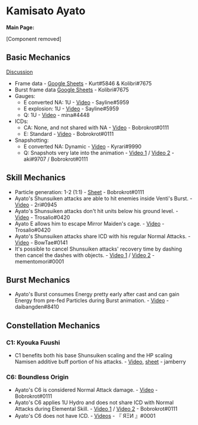 # Kamisato Ayato

**Main Page:**

[Component removed]

## Basic Mechanics

[Discussion](https://tickets.deeznuts.moe/ticket-archive/attachments_945097851195777054_967855065442439219_transcript-ayato-basic-mechanics.html)

* Frame data - [Google Sheets](https://docs.google.com/spreadsheets/d/1VL6nQvehIj8wTFC6ACC88p3i8lGUZnZV8Lx0G1dZp88/edit?usp=sharing) - Kurt\#5846 & Kolibri\#7675
* Burst frame data [Google Sheets](https://docs.google.com/spreadsheets/d/1zCwdd6_KYFqMD4OQ_llGLdDshoZTu_1pmAMysxGDQvs/edit?usp=sharing) - Kolibri\#7675
* Gauges:
  * E converted NA: 1U - [Video](https://youtu.be/CvKRbzzdiIc) - Sayline\#5959
  * E explosion: 1U - [Video](https://youtu.be/8h5MWkg7aYg) - Sayline\#5959
  * Q: 1U - [Video](https://youtu.be/HSg9-yRQ0zw) - mina\#4448
* ICDs:
  * CA: None, and not shared with NA - [Video](https://youtu.be/LOYVwCCf-2g) - Bobrokrot\#0111
  * E: Standard - [Video](https://youtu.be/RkylH5GOyVw) - Bobrokrot\#0111
* Snapshotting:
  * E converted NA: Dynamic - [Video](https://youtu.be/0aoVP17MNgk) - Kyrari\#9990
  * Q: Snapshots very late into the animation - [Video 1](https://youtu.be/QEPtrlYVuWM) / [Video 2](https://youtu.be/8INP2nTVwho) - aki\#9707 / Bobrokrot\#0111

## Skill Mechanics

* Particle generation: 1-2 \(1:1\) - [Sheet](https://docs.google.com/spreadsheets/d/1uYyrjwhPI0WlAifYLcp-yWGGuJhGlaF5lcJ5xN-YEH0/edit?usp=sharing) - Bobrokrot\#0111
* Ayato's Shunsuiken attacks are able to hit enemies inside Venti's Burst. - [Video](https://youtu.be/SlAKXvz9yYA) - 2ri\#0945
* Ayato's Shunsuiken attacks don't hit units below his ground level. - [Video](https://youtu.be/5qmepj1ft60) - Trosalio\#0420
* Ayato E allows him to escape Mirror Maiden's cage. - [Video](https://youtu.be/mIeXwFO29iQ) - Trosalio\#0420
* Ayato's Shunsuiken attacks share ICD with his regular Normal Attacks. - [Video](https://youtu.be/GwdgkRbE0yw) - BowTae\#0141
* It's possible to cancel Shunsuiken attacks' recovery time by dashing then cancel the dashes with objects. - [Video 1](https://youtu.be/QbMhDRejfeM) / [Video 2](https://youtu.be/Mqff8nS42ag) - mementomori\#0001

## Burst Mechanics

* Ayato's Burst consumes Energy pretty early after cast and can gain Energy from pre-fed Particles during Burst animation. - [Video](https://youtu.be/ax9mHkC9f7o) - daibangden\#8410

## Constellation Mechanics

### C1: Kyouka Fuushi
* C1 benefits both his base Shunsuiken scaling and the HP scaling Namisen additive buff portion of his attacks. - [Video](https://youtu.be/d-Ic_rWXX_Q?si=IJbKLJY2b80Re3Oo), [sheet](https://docs.google.com/spreadsheets/d/1gN1xFtR6CC7ivMwMZv7mpheQfzCJSM8HPc6XgXt3OVo) - jamberry

### C6: Boundless Origin

* Ayato's C6 is considered Normal Attack damage. - [Video](https://youtu.be/fx9SuTIh55Y) - Bobrokrot\#0111
* Ayato's C6 applies 1U Hydro and does not share ICD with Normal Attacks during Elemental Skill. - [Video 1](https://youtu.be/K_fwvuU8Jxg) / [Video 2](https://youtu.be/HLMO5PCbaO8) - Bobrokrot\#0111
* Ayato's C6 does not have ICD. - [Videos](https://youtube.com/playlist?list=PLrX6xqOxg3bRtVJUQxphYQW1yJd_vEPEl) - 『 ЯΞИ 』\#0001